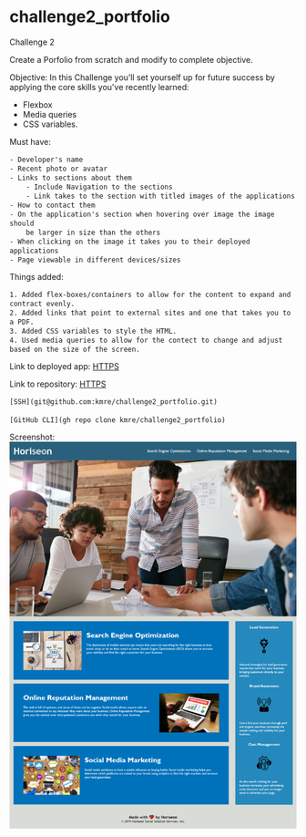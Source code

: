 # challenge2_portfolio
Challenge 2 

Create a Porfolio from scratch and modify to complete objective. 

Objective: 
In this Challenge you’ll set yourself up for future success by applying the core skills you've recently learned: 

 - Flexbox
 - Media queries 
 - CSS variables.

 Must have:

    - Developer's name
    - Recent photo or avatar
    - Links to sections about them
        - Include Navigation to the sections
        - Link takes to the section with titled images of the applications
    - How to contact them
    - On the application's section when hovering over image the image should 
        be larger in size than the others
    - When clicking on the image it takes you to their deployed applications
    - Page viewable in different devices/sizes

Things added:

    1. Added flex-boxes/containers to allow for the content to expand and contract evenly.
    2. Added links that point to external sites and one that takes you to a PDF.
    3. Added CSS variables to style the HTML.
    4. Used media queries to allow for the contect to change and adjust based on the size of the screen.


Link to deployed app:
    [HTTPS](https://kmre.github.io/challenge2_portfolio/)

Link to repository:
    [HTTPS](https://github.com/kmre/challenge2_portfolio.git)

    [SSH](git@github.com:kmre/challenge2_portfolio.git) 

    [GitHub CLI](gh repo clone kmre/challenge2_portfolio)
    
Screenshot:
    ~~![WebPage Screenshot](./assets/images/screenshot-kmre.github.io-2021.05.25-18_39_45.png?raw=true "Screenshot")~~

